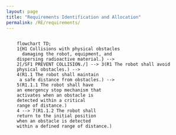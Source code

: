 ```yaml
---
layout: page
title: "Requirements Identification and Allocation"
permalink: /RE/requirements/
---
```


<div class="mermaid">
  <pre><code>
    flowchart TD;
    1{H1 Collisions with physical obstacles
      damaging the robot, equipment, and
    dispersing radioactive material.} -->
    2[/SF1 PREVENT COLLISION./] --> 3(R1 The robot shall avoid
    physical obstacles.) -->
    4(R1.1 The robot shall maintain
     a safe distance from obstacles.) -->
    5(R1.1.1 The robot shall have
    an emergency stop mechanism that
    activates when an obstacle is
    detected within a critical
    range of distance.)
    4 --> 7(R1.1.2 The robot shall
    return to the initial position
    when an obstacle is detected
    within a defined range of distance.)
  </code></pre>
</div>



